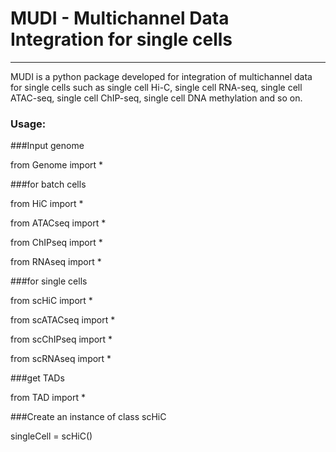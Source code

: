 # MUDI - Multichannel Data Integration for single cells

----------------------------------
MUDI is a python package developed for integration of multichannel data for single cells such as single cell Hi-C, single cell RNA-seq, single cell ATAC-seq, single cell ChIP-seq, single cell DNA methylation and so on.


### Usage:

###Input genome

from Genome import *

###for batch cells

from HiC import *

from ATACseq import *

from ChIPseq import *

from RNAseq import *

###for single cells

from scHiC import *

from scATACseq import *

from scChIPseq import *

from scRNAseq import *

###get TADs

from TAD import *

###Create an instance of class scHiC

singleCell = scHiC()
